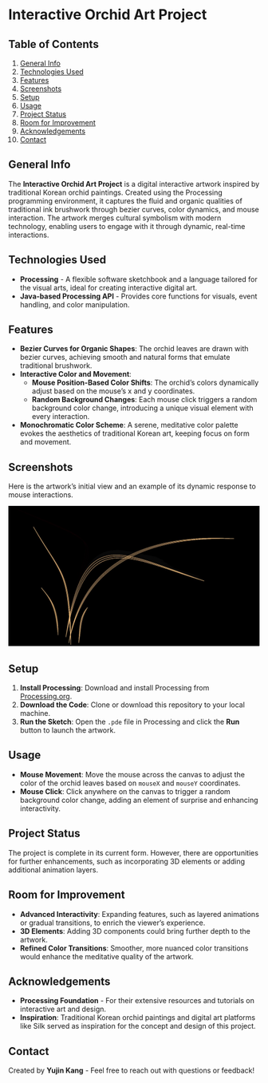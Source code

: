 # Interactive Orchid Art Project

## Table of Contents
1. [General Info](#general-info)
2. [Technologies Used](#technologies-used)
3. [Features](#features)
4. [Screenshots](#screenshots)
5. [Setup](#setup)
6. [Usage](#usage)
7. [Project Status](#project-status)
8. [Room for Improvement](#room-for-improvement)
9. [Acknowledgements](#acknowledgements)
10. [Contact](#contact)

## General Info
The **Interactive Orchid Art Project** is a digital interactive artwork inspired by traditional Korean orchid paintings. Created using the Processing programming environment, it captures the fluid and organic qualities of traditional ink brushwork through bezier curves, color dynamics, and mouse interaction. The artwork merges cultural symbolism with modern technology, enabling users to engage with it through dynamic, real-time interactions.

## Technologies Used
- **Processing** - A flexible software sketchbook and a language tailored for the visual arts, ideal for creating interactive digital art.
- **Java-based Processing API** - Provides core functions for visuals, event handling, and color manipulation.

## Features
- **Bezier Curves for Organic Shapes**: The orchid leaves are drawn with bezier curves, achieving smooth and natural forms that emulate traditional brushwork.
- **Interactive Color and Movement**:
  - **Mouse Position-Based Color Shifts**: The orchid’s colors dynamically adjust based on the mouse’s x and y coordinates.
  - **Random Background Changes**: Each mouse click triggers a random background color change, introducing a unique visual element with every interaction.
- **Monochromatic Color Scheme**: A serene, meditative color palette evokes the aesthetics of traditional Korean art, keeping focus on form and movement.

## Screenshots

Here is the artwork’s initial view and an example of its dynamic response to mouse interactions.

![Interactive Orchid Artwork Screenshot](screenshot.jpg)


## Setup
1. **Install Processing**: Download and install Processing from [Processing.org](https://processing.org/).
2. **Download the Code**: Clone or download this repository to your local machine.
3. **Run the Sketch**: Open the `.pde` file in Processing and click the **Run** button to launch the artwork.

## Usage
- **Mouse Movement**: Move the mouse across the canvas to adjust the color of the orchid leaves based on `mouseX` and `mouseY` coordinates.
- **Mouse Click**: Click anywhere on the canvas to trigger a random background color change, adding an element of surprise and enhancing interactivity.

## Project Status
The project is complete in its current form. However, there are opportunities for further enhancements, such as incorporating 3D elements or adding additional animation layers.

## Room for Improvement
- **Advanced Interactivity**: Expanding features, such as layered animations or gradual transitions, to enrich the viewer’s experience.
- **3D Elements**: Adding 3D components could bring further depth to the artwork.
- **Refined Color Transitions**: Smoother, more nuanced color transitions would enhance the meditative quality of the artwork.

## Acknowledgements
- **Processing Foundation** - For their extensive resources and tutorials on interactive art and design.
- **Inspiration**: Traditional Korean orchid paintings and digital art platforms like Silk served as inspiration for the concept and design of this project.

## Contact
Created by **Yujin Kang** - Feel free to reach out with questions or feedback!
